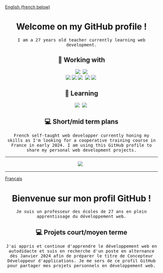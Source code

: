 <ins>English (french below)</ins>
<h1 align="center" font-weight="bold"> Welcome on my GitHub profile ! </h1>

<p align="center"><samp>I am a 27 years old teacher currently learning web development.</samp></p>

<h2 align="center">🔭 Working with</h2>
<p align="center">
  <img src="https://img.shields.io/badge/Node.js-339933?style=for-the-badge&logo=nodedotjs&logoColor=white" />&nbsp;
  <img src="https://img.shields.io/badge/Express.js-000000?style=for-the-badge&logo=express&logoColor=white" /><br/>
  <img src="https://img.shields.io/badge/MongoDB-4EA94B?style=for-the-badge&logo=mongodb&logoColor=white" />
  <img src="https://img.shields.io/badge/bootstrap-%238511FA.svg?style=for-the-badge&logo=bootstrap&logoColor=white">
  <img src="https://img.shields.io/badge/GIT-E44C30?style=for-the-badge&logo=git&logoColor=white" />&nbsp;    
  <img src="https://img.shields.io/badge/GitHub-100000?style=for-the-badge&logo=github&logoColor=white"/>
  <img src="https://img.shields.io/badge/React-20232A?style=for-the-badge&logo=react&logoColor=61DAFB" />&nbsp;
</p>
 
<h2 align="center">🌱 Learning</h2>
<p align="center">
  <img src="https://img.shields.io/badge/PHP-777BB4?style=for-the-badge&logo=php&logoColor=white" />&nbsp;
  <img src="https://img.shields.io/badge/Symfony-000000?style=for-the-badge&logo=Symfony&logoColor=white" />&nbsp;
</p>

<h2 align="center">💻 Short/mid term plans</h2>
<p align="center">
  <samp>French self-taught web developper currently honing my skills as I'm looking for a cooperative training course in France in early 2024. I am using this GitHub profile to share my personal web development projects.</samp>
</p> 

***
<p align="center">
  <a href="https://www.linkedin.com/in/raphael-taffoureau/"><img src="https://img.shields.io/badge/LinkedIn-0077B5?style=for-the-badge&logo=linkedin&logoColor=white" /></a>&nbsp;&nbsp;
</p>

***

<ins>Français</ins>
<h1 align="center" font-weight="bold"> Bienvenue sur mon profil GitHub ! </h1> 

<p align="center"><samp>Je suis un professeur des écoles de 27 ans en plein apprentissage du développement web.</em></samp></p>
<h2 align="center">💻 Projets court/moyen terme </h2>
<p align="center">
  <samp>J'ai appris et continue d'apprendre le développement web en autodidacte et suis en recherche d'un poste en alternance dès Janvier 2024 afin de préparer le titre de Concepteur Développeur d'applications. Je me sers de ce profil GitHub pour partager mes projets personnels en développement web.</samp>
</p>

